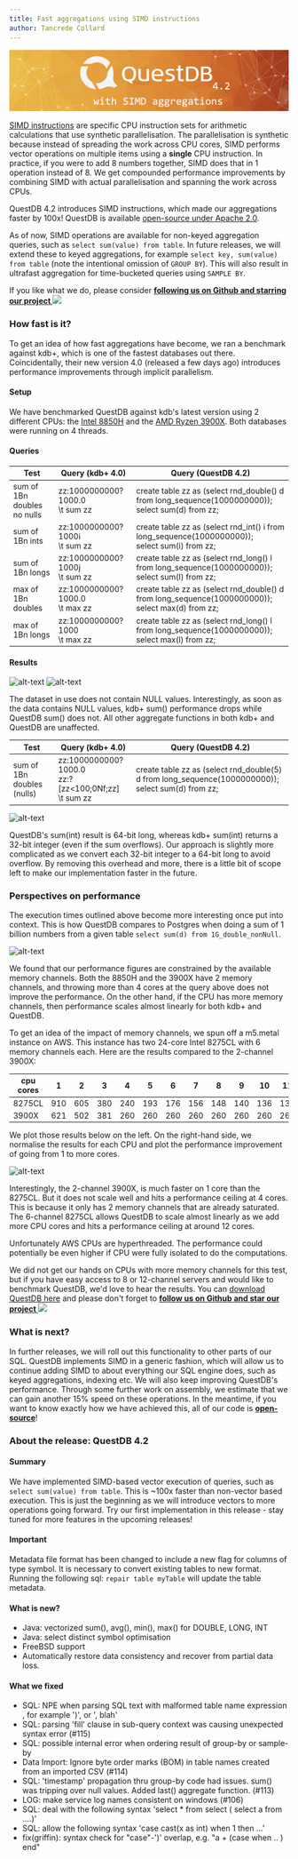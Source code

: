 ```yaml
---
title: Fast aggregations using SIMD instructions
author: Tancrede Collard
---
```


<img class="banner-4-2" src="/blog/assets/banner-4-2.png" alt="drawing"/> 

<a href="https://en.wikipedia.org/wiki/SIMD" target="_blank">SIMD instructions</a> are specific CPU instruction sets for arithmetic calculations that use synthetic parallelisation. 
The parallelisation is synthetic because instead of spreading the work across CPU cores, 
SIMD performs vector operations on multiple items using a **single** CPU instruction. 
In practice, if you were to add 8 numbers together, SIMD does that in 1 operation instead of 8.
We get compounded performance improvements by combining SIMD with actual parallelisation and spanning the work across CPUs.


QuestDB 4.2 introduces SIMD instructions, which made our aggregations faster by 100x! 
QuestDB is available [open-source under Apache 2.0](https://github.com/questdb/questdb).
 
 As of now, SIMD operations are available for non-keyed aggregation queries, such as
```select sum(value) from table```. In future releases, we will extend these to keyed aggregations, for example
```select key, sum(value) from table``` (note the intentional omission of `GROUP BY`). This will also result in ultrafast 
aggregation for time-bucketed queries using `SAMPLE BY`.

If you like what we do, please consider <b> <a href="https://github.com/questdb/questdb"> following us on Github and starring our project <img class="yellow-star" src="/img/star-yellow.svg"/></a></b>


### How fast is it?
To get an idea of how fast aggregations have become, we ran a benchmark against kdb+, which is one of the fastest databases out there. 
Coincidentally, their new version 4.0 (released a few days ago) introduces performance improvements through implicit parallelism. 

#### Setup
We have benchmarked QuestDB against kdb's latest version using 2 different CPUs: the [Intel 8850H](https://ark.intel.com/content/www/us/en/ark/products/134899/intel-core-i7-8850h-processor-9m-cache-up-to-4-30-ghz.html) 
and the [AMD Ryzen 3900X](https://www.amd.com/en/products/cpu/amd-ryzen-9-3900x). Both databases were running on 4 threads.

#### Queries
|Test	|Query (kdb+ 4.0)	|Query (QuestDB 4.2)|
|---|---|---|
|sum of 1Bn doubles <br/> no nulls|zz:1000000000?1000.0 <br/>\t sum zz	| create table zz as (select rnd_double() d from long_sequence(1000000000)); <br/> select sum(d) from zz;|
|sum of 1Bn ints |zz:1000000000?1000i <br/> \t sum zz |create table zz as (select rnd_int() i from long_sequence(1000000000)); <br/> select sum(i) from zz; |
|sum of 1Bn longs	|zz:1000000000?1000j <br/>\t sum zz|	create table zz as (select rnd_long() l from long_sequence(1000000000));<br/>select sum(l) from zz;|
|max of 1Bn doubles|zz:1000000000?1000.0<br/>\t max zz|	create table zz as (select rnd_double() d from long_sequence(1000000000));<br/>select max(d) from zz;|
|max of 1Bn longs |zz:1000000000?1000<br/>\t max zz|	create table zz as (select rnd_long() l from long_sequence(1000000000));<br/>select max(l) from zz;|

#### Results
![alt-text](assets/bench-kdb-8850h.png)
![alt-text](assets/bench-kdb-3900x.png)

The dataset in use does not contain NULL values. Interestingly, as soon as the data contains NULL values, 
kdb+ sum() performance drops while QuestDB sum() does not. All other aggregate functions in both kdb+ and QuestDB are unaffected.

|Test	|Query (kdb+ 4.0)	|Query (QuestDB 4.2)|
|---|---|---|
|sum of 1Bn doubles <br/>(nulls)	|zz:1000000000?1000.0 <br/>zz:?[zz<100;0Nf;zz]<br/>\t sum zz|	create table zz as (select rnd_double(5) d from long_sequence(1000000000));<br/>select sum(d) from zz;|

![alt-text](assets/bench-kdb-8850H-sum-null.png)

QuestDB's sum(int) result is 64-bit long, whereas kdb+ sum(int) returns a 32-bit integer (even if the sum overflows). 
Our approach is slightly more complicated as we convert each 32-bit integer to a 64-bit long to avoid overflow. 
By removing this overhead and more, there is a little bit of scope left to make our implementation faster in the future.

### Perspectives on performance

The execution times outlined above become more interesting once put into context. 
This is how QuestDB compares to Postgres when doing a sum of 1 billion numbers from a given table `select sum(d) from 1G_double_nonNull`. 

![alt-text](assets/bench-pg-kdb-quest.png)

We found that our performance figures are constrained by the available memory channels. Both the 8850H and the 3900X 
have 2 memory channels, and throwing more than 4 cores at the query above does not improve the performance. 
On the other hand, if the CPU has more memory channels, then performance scales almost linearly for both kdb+ and QuestDB. 

To get an idea of the impact of memory channels, we spun off a m5.metal instance on AWS. This instance has two 
 24-core Intel 8275CL with 6 memory channels each. Here are the results compared to the 2-channel 3900X:

|cpu cores|1|2|3|4|5|6|7|8|9|10|11|12|
|---|---|---|---|---|---|---|---|---|---|---|---|---|
|8275CL|910|605|380|240|193|176|156|148|140|136|133|141|
|3900X|621|502|381|260|260|260|260|260|260|260|260|260|

We plot those results below on the left. On the right-hand side, we normalise the results for each CPU and plot the performance 
improvement of going from 1 to more cores. 

![alt-text](assets/core-scale.png)

Interestingly, the 2-channel 3900X, is much faster on 1 core than the 
8275CL. But it does not scale well and hits a performance ceiling at 4 cores. This is because it only has 2 memory channels 
that are already saturated. The 6-channel 8275CL allows QuestDB to 
scale almost linearly as we add more CPU cores and hits a performance ceiling at around 12 cores.

Unfortunately AWS CPUs are hyperthreaded. 
The performance could potentially be even higher if CPU were fully isolated to do the computations. 

We did not get our hands on CPUs with more memory channels for this test, but if you have easy access to 8 or 12-channel servers and would like to benchmark QuestDB, we'd love to hear the results. 
You can <a href="https://www.questdb.io/getstarted">download QuestDB here</a> and please don't forget to <b> <a href="https://github.com/questdb/questdb"> follow us on Github and star our project <img class="yellow-star" src="/img/star-yellow.svg"/></a></b>

### What is next?
In further releases, we will roll out this functionality to other parts of our SQL. QuestDB implements SIMD in a generic 
fashion, which will allow us to continue adding SIMD to about everything our SQL engine does, such as keyed aggregations, 
indexing etc. We will also keep improving QuestDB's performance. Through some further work on assembly, we estimate that we can gain another 15% speed on these 
operations. In the meantime, if you want to know exactly how we have achieved this, all of our code is **[open-source](https://github.com/questdb/questdb)**!


### About the release: QuestDB 4.2

#### Summary
We have implemented SIMD-based vector execution of queries, such as `select sum(value) from table`.
This is ~100x faster than non-vector based execution. This is just the beginning as we will introduce vectors to more operations going forward.
Try our first implementation in this release - stay tuned for more features in the upcoming releases!

#### Important
Metadata file format has been changed to include a new flag for columns of type symbol. 
It is necessary to convert existing tables to new format. Running the following sql: `repair table myTable` will update the table metadata.

#### What is new?
- Java: vectorized sum(), avg(), min(), max() for DOUBLE, LONG, INT
- Java: select distinct symbol optimisation
- FreeBSD support
- Automatically restore data consistency and recover from partial data loss.

#### What we fixed
- SQL: NPE when parsing SQL text with malformed table name expression , for example ')', or ', blah'
- SQL: parsing 'fill' clause in sub-query context was causing unexpected syntax error (#115)
- SQL: possible internal error when ordering result of group-by or sample-by
- Data Import: Ignore byte order marks (BOM) in table names created from an imported CSV (#114)
- SQL: 'timestamp' propagation thru group-by code had issues. sum() was tripping over null values. Added last() aggregate function. (#113)
- LOG: make service log names consistent on windows (#106)
- SQL: deal with the following syntax 'select * from select ( select a from ....)'
- SQL: allow the following syntax 'case cast(x as int) when 1 then ...'
- fix(griffin): syntax check for "case"-')' overlap, e.g. "a + (case when .. ) end"
